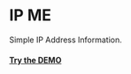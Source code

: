 IP ME
==========

Simple IP Address Information.

#### [Try the DEMO](https://rizkiwahfiudin.github.io/ip-me/)